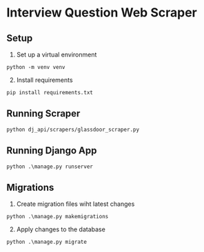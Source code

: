 # Interview Question Web Scraper

## Setup

1. Set up a virtual environment
```shell
python -m venv venv
```

2. Install requirements
```shell
pip install requirements.txt
```

## Running Scraper
```shell 
python dj_api/scrapers/glassdoor_scraper.py
```

## Running Django App
```shell
python .\manage.py runserver 
```

## Migrations

1. Create migration files wiht latest changes
```shell
python .\manage.py makemigrations 
```

2. Apply changes to the database
```shell
python .\manage.py migrate  
```